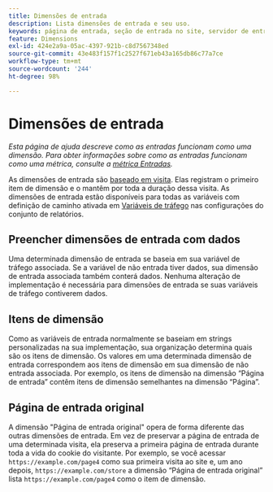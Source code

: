 ```yaml
---
title: Dimensões de entrada
description: Lista dimensões de entrada e seu uso.
keywords: página de entrada, seção de entrada no site, servidor de entrada, insight personalizado de entrada
feature: Dimensions
exl-id: 424e2a9a-05ac-4397-921b-c8d7567348ed
source-git-commit: 43e483f157f1c2527f671eb43a165db86c77a7ce
workflow-type: tm+mt
source-wordcount: '244'
ht-degree: 98%

---
```


# Dimensões de entrada

*Esta página de ajuda descreve como as entradas funcionam como uma dimensão. Para obter informações sobre como as entradas funcionam como uma métrica, consulte a [métrica Entradas](../metrics/entries.md).*

As dimensões de entrada são [baseado em visita](../metrics/visits.md). Elas registram o primeiro item de dimensão e o mantêm por toda a duração dessa visita. As dimensões de entrada estão disponíveis para todas as variáveis com definição de caminho ativada em [Variáveis de tráfego](/help/admin/admin/c-manage-report-suites/c-edit-report-suites/c-traffic-variables/traffic-var.md) nas configurações do conjunto de relatórios.

## Preencher dimensões de entrada com dados

Uma determinada dimensão de entrada se baseia em sua variável de tráfego associada. Se a variável de não entrada tiver dados, sua dimensão de entrada associada também conterá dados. Nenhuma alteração de implementação é necessária para dimensões de entrada se suas variáveis de tráfego contiverem dados.

## Itens de dimensão

Como as variáveis de entrada normalmente se baseiam em strings personalizadas na sua implementação, sua organização determina quais são os itens de dimensão. Os valores em uma determinada dimensão de entrada correspondem aos itens de dimensão em sua dimensão de não entrada associada. Por exemplo, os itens de dimensão na dimensão “Página de entrada” contêm itens de dimensão semelhantes na dimensão “Página”.

## Página de entrada original

A dimensão &quot;Página de entrada original&quot; opera de forma diferente das outras dimensões de entrada. Em vez de preservar a página de entrada de uma determinada visita, ela preserva a primeira página de entrada durante toda a vida do cookie do visitante. Por exemplo, se você acessar `https://example.com/page4` como sua primeira visita ao site e, um ano depois, `https://example.com/store` a dimensão “Página de entrada original” lista `https://example.com/page4` como o item de dimensão.

